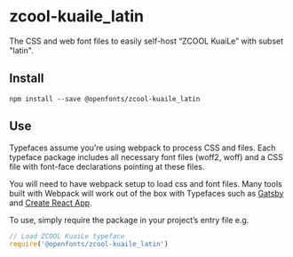 
# zcool-kuaile_latin

The CSS and web font files to easily self-host “ZCOOL KuaiLe” with subset "latin".

## Install

`npm install --save @openfonts/zcool-kuaile_latin`

## Use

Typefaces assume you’re using webpack to process CSS and files. Each typeface
package includes all necessary font files (woff2, woff) and a CSS file with
font-face declarations pointing at these files.

You will need to have webpack setup to load css and font files. Many tools built
with Webpack will work out of the box with Typefaces such as [Gatsby](https://github.com/gatsbyjs/gatsby)
and [Create React App](https://github.com/facebookincubator/create-react-app).

To use, simply require the package in your project’s entry file e.g.

```javascript
// Load ZCOOL KuaiLe typeface
require('@openfonts/zcool-kuaile_latin')
```
